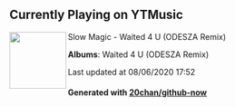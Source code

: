 ## Currently Playing on YTMusic

[<img align="left" width="100" src="https://lh3.googleusercontent.com/QWURJSoc7Q_rLslonfq1vdGazg3k3uw1ypDWuNiB4tON6ZaCiKx80Mu23-NZ-2m-2htCT9HucPpWVP-H">](https://music.youtube.com/channel/UCmUORL97OeG5TxWhVAsB40Q)

Slow Magic - Waited 4 U (ODESZA Remix)

**Albums**: Waited 4 U (ODESZA Remix)

Last updated at 08/06/2020 17:52

#### Generated with [20chan/github-now](https://github.com/20chan/github-now)


<!--
**20chan/20chan** is a ✨ _special_ ✨ repository because its `README.md` (this file) appears on your GitHub profile.

Here are some ideas to get you started:

- 🔭 I’m currently working on ...
- 🌱 I’m currently learning ...
- 👯 I’m looking to collaborate on ...
- 🤔 I’m looking for help with ...
- 💬 Ask me about ...
- 📫 How to reach me: ...
- 😄 Pronouns: ...
- ⚡ Fun fact: ...
-->
